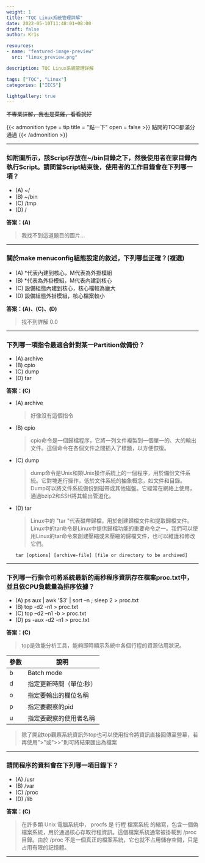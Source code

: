 ```yaml
---
weight: 1
title: "TQC Linux系統管理詳解"
date: 2022-05-10T11:48:01+08:00
draft: false
author: Kr1s

resources:
- name: "featured-image-preview"
  src: "linux_preview.png"

description: TQC Linux系統管理詳解

tags: ["TQC", "Linux"]
categories: ["IECS"]

lightgallery: true
---
```



<!--more-->

~~不專業詳解，我也是菜雞，看看就好~~

{{< admonition type = tip title = "點一下" open = false >}}
點開的TQC都滿分通過
{{< /admonition >}}

--- 

### 如附圖所示，該Script存放在~/bin目錄之下，然後使用者在家目錄內執行Script。請問當Script結束後，使用者的工作目錄會在下列哪一項？

- (A) ~/
- (B) ~/bin
- (C) /tmp
- (D) /   

**答案：(A)**

> 我找不到這道題目的圖片...


---


### 關於make menuconfig組態設定的敘述，下列哪些正確？(複選)

- (A) *代表內建到核心，M代表為外掛模組
- (B) *代表為外掛模組，M代表內建到核心
- (C) 設備組態內建到核心，核心檔較為龐大
- (D) 設備組態外掛模組，核心檔案較小  

**答案：(A)、(C)、(D)**

> 找不到詳解 0.0

---

### 下列哪一項指令最適合針對某一Partition做備份？

- (A) archive
- (B) cpio
- (C) dump
- (D) tar   

**答案：(C)**

- (A) archive
  > 好像沒有這個指令
- (B) cpio
  > cpio命令是一個歸檔程序，它將一列文件複製到一個單一的、大的輸出文件。這個命令在各個文件之間插入了標題，以方便恢復。
- (C) dump
  > dump命令是Unix和類Unix操作系統上的一個程序，用於備份文件系統。它對塊進行操作，低於文件系統的抽象概念，如文件和目錄。 Dump可以將文件系統備份到磁帶或其他磁盤。它經常在網絡上使用，通過bzip2和SSH將其輸出管道化。
- (D) tar
  > Linux中的 "tar "代表磁帶歸檔，用於創建歸檔文件和提取歸檔文件。 Linux中的tar命令是Linux中提供歸檔功能的重要命令之一。我們可以使用Linux的tar命令來創建壓縮或未壓縮的歸檔文件，也可以維護和修改它們。  

  `` tar [options] [archive-file] [file or directory to be archived] ``


---

### 下列哪一行指令可將系統最新的兩秒程序資訊存在檔案proc.txt中，並且依CPU負載量為排序依據？

- (A) ps aux | awk '$3' | sort –n ; sleep 2 > proc.txt
- (B) top -d2 -n1 > proc.txt
- (C) top –d2 –n1 -b > proc.txt
- (D) ps -aux -d2 -n1 > proc.txt		   

**答案：(C)**

> top是效能分析工具，能夠即時顯示系統中各個行程的資源佔用狀況。

|   參數  |         說明        |
| -------| --------------------|
| b      | Batch mode          |
| d      | 指定更新時間（單位:秒） |
| o      | 指定要輸出的欄位名稱   |
| p      | 指定要觀察的pid       |
| u      | 指定要觀察的使用者名稱  |

> 除了開啟top觀察系統資訊外top也可以使用指令將資訊直接回傳至營幕，若再使用">"或">>"則可將結果匯出為檔案

---
### 請問程序的資料會在下列哪一項目錄下？

- (A) /usr
- (B) /var
- (C) /proc
- (D) /lib   

**答案：(C)**

>在許多類 Unix 電腦系統中， procfs 是 行程 檔案系統 的縮寫，包含一個偽檔案系統，用於通過核心存取行程資訊。這個檔案系統通常被掛載到 /proc 目錄。由於 /proc 不是一個真正的檔案系統，它也就不占用儲存空間，只是占用有限的記憶體。

---